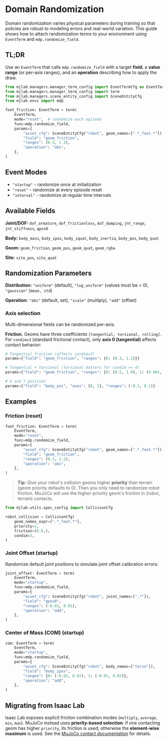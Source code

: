 # Domain Randomization

Domain randomization varies physical parameters during training so that policies
are robust to modeling errors and real-world variation. This guide shows
how to attach randomization terms to your environment using `EventTerm` and
`mdp.randomize_field`.

## TL;DR

Use an `EventTerm` that calls `mdp.randomize_field` with a target **field**, a
**value range** (or per-axis ranges), and an **operation** describing how to
apply the draw.

```python
from mjlab.managers.manager_term_config import EventTermCfg as EventTerm
from mjlab.managers.manager_term_config import term
from mjlab.managers.scene_entity_config import SceneEntityCfg
from mjlab.envs import mdp

foot_friction: EventTerm = term(
    EventTerm,
    mode="reset",  # randomize each episode
    func=mdp.randomize_field,
    params={
        "asset_cfg": SceneEntityCfg("robot", geom_names=[".*_foot.*"]),
        "field": "geom_friction",
        "ranges": (0.3, 1.2),
        "operation": "abs",
    },
)
```

## Event Modes

* `"startup"` - randomize once at initialization
* `"reset"` - randomize at every episode reset
* `"interval"` - randomize at regular time intervals

## Available Fields

**Joint/DOF:** `dof_armature`, `dof_frictionloss`, `dof_damping`, `jnt_range`,
`jnt_stiffness`, `qpos0`

**Body:** `body_mass`, `body_ipos`, `body_iquat`, `body_inertia`, `body_pos`,
`body_quat`

**Geom:** `geom_friction`, `geom_pos`, `geom_quat`, `geom_rgba`

**Site:** `site_pos`, `site_quat`

## Randomization Parameters

**Distribution:** `"uniform"` (default), `"log_uniform"` (values must be > 0),
`"gaussian"` (`mean, std`)

**Operation:** `"abs"` (default, set), `"scale"` (multiply), `"add"` (offset)

### Axis selection

Multi-dimensional fields can be randomized per-axis.

**Friction.** Geoms have three coefficients `[tangential, torsional, rolling]`.
For `condim=3` (standard frictional contact), only **axis 0 (tangential)**
affects contact behavior:

```python
# Tangential friction (affects condim=3)
params={"field": "geom_friction", "ranges": {0: (0.3, 1.2)}}

# Tangential + torsional (torsional matters for condim >= 4)
params={"field": "geom_friction", "ranges": {0: (0.5, 1.0), 1: (0.001, 0.01)}}

# X and Y position
params={"field": "body_pos", "axes": [0, 1], "ranges": (-0.1, 0.1)}
```

## Examples

### Friction (reset)

```python
foot_friction: EventTerm = term(
    EventTerm,
    mode="reset",
    func=mdp.randomize_field,
    params={
        "asset_cfg": SceneEntityCfg("robot", geom_names=[".*_foot.*"]),
        "field": "geom_friction",
        "ranges": (0.3, 1.2),
        "operation": "abs",
    },
)
```

> **Tip:** Give your robot's collision geoms higher **priority** than terrain
> (geom priority defaults to 0). Then you only need to randomize robot friction.
> MuJoCo will use the higher-priority geom's friction in (robot, terrain)
> contacts.

```python
from mjlab.utils.spec_config import CollisionCfg

robot_collision = CollisionCfg(
    geom_names_expr=[".*_foot.*"],
    priority=1,
    friction=(0.6,),
    condim=3,
)
```

### Joint Offset (startup)

Randomize default joint positions to simulate joint offset calibration errors:

```python
joint_offset: EventTerm = term(
    EventTerm,
    mode="startup",
    func=mdp.randomize_field,
    params={
        "asset_cfg": SceneEntityCfg("robot", joint_names=[".*"]),
        "field": "qpos0",
        "ranges": (-0.01, 0.01),
        "operation": "add",
    },
)
```

### Center of Mass (COM) (startup)

```python
com: EventTerm = term(
    EventTerm,
    mode="startup",
    func=mdp.randomize_field,
    params={
        "asset_cfg": SceneEntityCfg("robot", body_names=["torso"]),
        "field": "body_ipos",
        "ranges": {0: (-0.02, 0.02), 1: (-0.02, 0.02)},
        "operation": "add",
    },
)
```

## Migrating from Isaac Lab

Isaac Lab exposes explicit friction combination modes (`multiply`, `average`,
`min`, `max`). MuJoCo instead uses **priority-based selection**: if one
contacting geom has higher `priority`, its friction is used; otherwise the
**element-wise maximum** is used. See the
[MuJoCo contact documentation](https://mujoco.readthedocs.io/en/stable/computation/index.html#contact)
for details.
